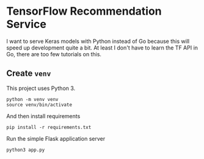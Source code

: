 # TensorFlow Recommendation Service

I want to serve Keras models with Python instead of Go because this will speed up development
quite a bit. At least I don't have to learn the TF API in Go, there are too few tutorials on
this.

## Create `venv`

This project uses Python 3. 

    python -m venv venv
    source venv/bin/activate

And then install requirements

    pip install -r requirements.txt

Run the simple Flask application server

    python3 app.py
